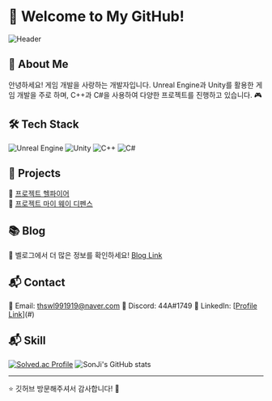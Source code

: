 <div align="left">

# 🌟 Welcome to My GitHub!

![Header](https://capsule-render.vercel.app/api?type=soft&color=gradient&height=150&section=header&text=Welcome!&fontSize=50)

## 🚀 About Me
안녕하세요! 게임 개발을 사랑하는 개발자입니다. Unreal Engine과 Unity를 활용한 게임 개발을 주로 하며,
C++과 C#을 사용하여 다양한 프로젝트를 진행하고 있습니다. 🎮

## 🛠 Tech Stack
![Unreal Engine](https://img.shields.io/badge/Unreal%20Engine-0E1128?style=for-the-badge&logo=unrealengine&logoColor=white)
![Unity](https://img.shields.io/badge/Unity-100000?style=for-the-badge&logo=unity&logoColor=white)
![C++](https://img.shields.io/badge/C%2B%2B-00599C?style=for-the-badge&logo=c%2B%2B&logoColor=white)
![C#](https://img.shields.io/badge/C%23-239120?style=for-the-badge&logo=c-sharp&logoColor=white)

## 📌 Projects
🔹 [프로젝트 헬파이어](https://youtu.be/TKXGBKkq4zQ?si=sYFM4UiIKyWT5Q7X)  
🔹 [프로젝트 마이 웨이 디펜스](https://youtu.be/ITbrcxB4o34?si=39U2esqV3XFizN3n)

## 📚 Blog
📝 벨로그에서 더 많은 정보를 확인하세요! [Blog Link](https://velog.io/@thswl1230/posts)

## 📬 Contact
📧 Email: thswl991919@naver.com
💬 Discord: 44A#1749 
📌 LinkedIn: [[Profile Link](https://www.linkedin.com/feed/?trk=guest_homepage-basic_nav-header-signin)](#)

## 📬 Skill

[![Solved.ac Profile](http://mazassumnida.wtf/api/v2/generate_badge?boj=thswl9919)](https://solved.ac/thswl9919/)
![SonJi's GitHub stats](https://github-readme-stats.vercel.app/api?username=FlowerNoClip&show_icons=true&theme=transparent)

---
⭐️ 깃허브 방문해주셔서 감사합니다! 🚀
</div>

